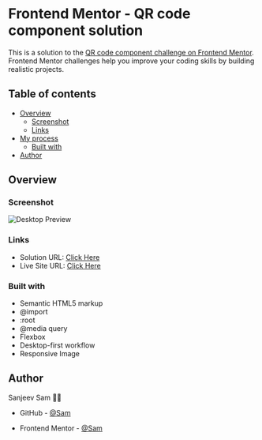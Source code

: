 # Frontend Mentor - QR code component solution

This is a solution to the [QR code component challenge on Frontend Mentor](https://www.frontendmentor.io/challenges/qr-code-component-iux_sIO_H). Frontend Mentor challenges help you improve your coding skills by building realistic projects.

## Table of contents

- [Overview](#overview)
  - [Screenshot](#screenshot)
  - [Links](#links)
- [My process](#my-process)
  - [Built with](#built-with)
- [Author](#author)

## Overview

### Screenshot

![Desktop Preview](https://sam-xv.github.io/Frontend-Mentor-Projects/qr-code-component/preview.jpg)

### Links

- Solution URL: [Click Here](https://github.com/sam-xv/Frontend-Mentor-Projects)
- Live Site URL: [Click Here](https://sam-xv.github.io/Frontend-Mentor-Projects/qr-code-component/index.html)

### Built with

- Semantic HTML5 markup
- @import
- :root
- @media query
- Flexbox
- Desktop-first workflow
- Responsive Image


## Author

Sanjeev Sam 👨‍💻

- GitHub - [@Sam](https://github.com/sam-xv)

- Frontend Mentor - [@Sam](https://www.frontendmentor.io/profile/sam-xv)
